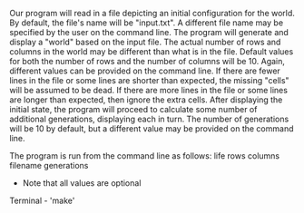 Our program will read in a file depicting an initial configuration for the world. By default, the file's name will be "input.txt". A different file name may be specified by the user on the command line.
The program will generate and display a "world" based on the input file. The actual number of rows and columns in the world may be different than what is in the file. Default values for both the number of rows and the number of columns will be 10. Again, different values can be provided on the command line.
If there are fewer lines in the file or some lines are shorter than expected, the missing "cells" will be assumed to be dead.
If there are more lines in the file or some lines are longer than expected, then ignore the extra cells.
After displaying the initial state, the program will proceed to calculate some number of additional generations, displaying each in turn. The number of generations will be 10 by default, but a different value may be provided on the command line.

The program is run from the command line as follows:
life rows columns filename generations
* Note that all values are optional

Terminal - 'make'
